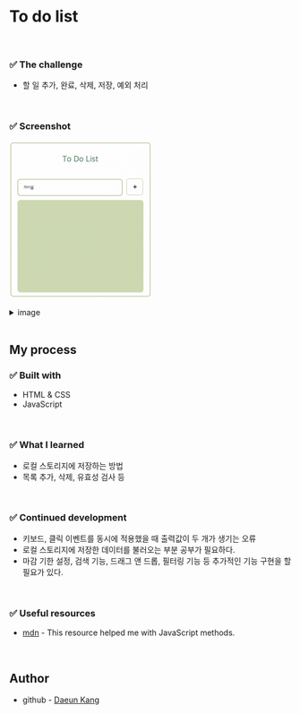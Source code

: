 # To do list


</br>

### ✅ The challenge 

- 할 일 추가, 완료, 삭제, 저장, 예외 처리

</br>

### ✅ Screenshot 

![](./images/video.gif)

<details>
<summary>image</summary>

![](./images/1.png)
![](./images/2.png)
![](./images/3.png)
![](./images/4.png)
![](./images/5.png)

</details>


</br>

## My process

###  ✅ Built with
- HTML & CSS
- JavaScript

</br>

###  ✅ What I learned
- 로컬 스토리지에 저장하는 방법
- 목록 추가, 삭제, 유효성 검사 등

</br>

###  ✅ Continued development
- 키보드, 클릭 이벤트를 동시에 적용했을 때 출력값이 두 개가 생기는 오류
- 로컬 스토리지에 저장한 데이터를 불러오는 부분 공부가 필요하다.
- 마감 기한 설정, 검색 기능, 드래그 앤 드롭, 필터링 기능 등 추가적인 기능 구현을 할 필요가 있다.

</br>

###  ✅ Useful resources
- [mdn](https://www.example.com ) - This resource helped me with JavaScript methods.

</br>

## Author

- github - [Daeun Kang](https://github.com/winterkang)

